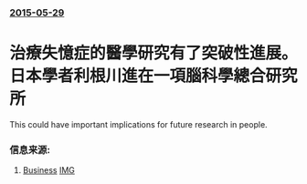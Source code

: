 ### [2015-05-29](/news/2015/05/29/index.md)

##### 
# 治療失憶症的醫學研究有了突破性進展。日本學者利根川進在一項腦科學總合研究所 

This could have important implications for future research in people.


### 信息来源:

1. [Business](http://www.businessinsider.com/afp-scientists-restore-lost-memory-in-mice-shedding-light-on-amnesia-2015-5) [IMG](https://www.businessinsider.com/public/assets/BI/US/og-image-logo-social.png)
